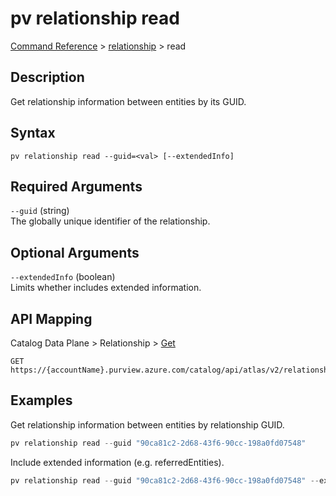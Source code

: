 # pv relationship read
[Command Reference](../../../README.md#command-reference) > [relationship](./main.md) > read

## Description
Get relationship information between entities by its GUID.

## Syntax
```
pv relationship read --guid=<val> [--extendedInfo]
```

## Required Arguments
`--guid` (string)  
The globally unique identifier of the relationship.

## Optional Arguments
`--extendedInfo` (boolean)  
Limits whether includes extended information.

## API Mapping
Catalog Data Plane > Relationship > [Get](https://docs.microsoft.com/en-us/rest/api/purview/catalogdataplane/relationship/get)
```
GET https://{accountName}.purview.azure.com/catalog/api/atlas/v2/relationship/guid/{guid}
```

## Examples
Get relationship information between entities by relationship GUID.
```powershell
pv relationship read --guid "90ca81c2-2d68-43f6-90cc-198a0fd07548"
```

Include extended information (e.g. referredEntities).
```powershell
pv relationship read --guid "90ca81c2-2d68-43f6-90cc-198a0fd07548" --extendedInfo
```